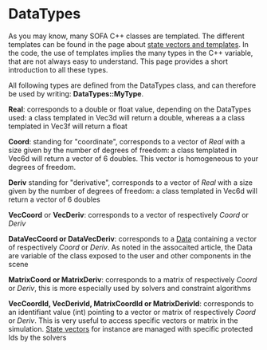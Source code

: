 DataTypes
=========

As you may know, many SOFA C++ classes are templated. The different templates can be found in the page about [state vectors and templates](https://www.sofa-framework.org/community/doc/main-principles/state-vectors/#templates). In the code, the use of templates implies the many types in the C++ variable, that are not always easy to understand. This page provides a short introduction to all these types.

All following types are defined from the DataTypes class, and can therefore be used by writing: **DataTypes::MyType**.

**Real**: corresponds to a double or float value, depending on the DataTypes used: a class templated in Vec3d will return a double, whereas a a class templated in Vec3f will return a float

**Coord**: standing for "coordinate", corresponds to a vector of _Real_ with a size given by the number of degrees of freedom: a class templated in Vec6d will return a vector of 6 doubles. This vector is homogeneous to your degrees of freedom.

**Deriv** standing for "derivative", corresponds to a vector of _Real_ with a size given by the number of degrees of freedom: a class templated in Vec6d will return a vector of 6 doubles

**VecCoord** or **VecDeriv**: corresponds to a vector of respectively _Coord_ or _Deriv_

**DataVecCoord or DataVecDeriv**: corresponds to a [Data](https://www.sofa-framework.org/community/doc/main-principles/scene-graph/#data) containing a vector of respectively _Coord_ or _Deriv_. As noted in the assocaited article, the Data are variable of the class exposed to the user and other components in the scene

**MatrixCoord or MatrixDeriv**: corresponds to a matrix of respectively _Coord_ or _Deriv_, this is more especially used by solvers and constraint algorithms

**VecCoordId, VecDerivId, MatrixCoordId or MatrixDerivId**: corresponds to an identifiant value (int) pointing to a vector or matrix of respectively _Coord_ or _Deriv_. This is very useful to access specific vectors or matrix in the simulation. [State vectors](https://www.sofa-framework.org/community/doc/main-principles/state-vectors/) for instance are managed with specific protected Ids by the solvers